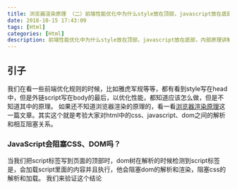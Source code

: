 ```yaml
---
title: 浏览器渲染原理 （二）前端性能优化中为什么style放在顶部，javascript放在底部
date: 2018-10-15 17:43:09
tags: [Html]
categories: [Html]
description: 前端性能优化中为什么style放在顶部，javascript放在底部，内部原理讲解
---
```

## 引子
我们在看一些前端优化规则的时候，比如雅虎军规等等，都有看到style写在head中，但是外链script写在body的最后，以优化性能，都知道应该怎么做，但是不知道其中的原理。
如果还不知道浏览器渲染的原理的，看一看[浏览器渲染原理](http://asyncnode/blog/html/html-style-javascript.html)这一篇文章。其实这个就是考验大家对html中的css、javascript、dom之间的解析和相互阻塞关系。
### JavaScript会阻塞CSS、DOM吗？
当我们把script标签写到页面的顶部时，dom树在解析的时候检测到script标签是，会加载script里面的内容并且执行，他会阻塞dom的解析和渲染，阻塞css的解析和加载。
我们来验证这个结论
